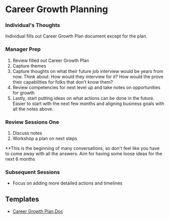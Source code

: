 # Career Growth Planning

### Individual's Thoughts

Individual fills out Career Growth Plan document except for the plan.

### Manager Prep

1. Review filled out Career Growth Plan
2. Capture themes
3. Capture thoughts on what their future job interview would be years from now. Think about: How would they interview for it? How would the prove their capabilities for folks that don't know them? 
4. Review competencies for next level up and take notes on opportunities for growth
5. Lastly, start putting ideas on what actions can be done in the future. Easier to start with the next few months and aligning business goals with all the notes above.


### Review Sessions One

1. Discuss notes
2. Workshop a plan on next steps

**This is the beginning of many conversations, so don't feel like you have to come away with all the answers. Aim for having some loose ideas for the next 6 months

### Subsequent Sessions

* Focus on adding more detailed actions and timelines


## Templates
- [Career Growth Plan Doc](https://docs.google.com/document/d/1SnYykRa7Vas7eIo5uSLJGE_uMQ3b_x9lyT275Xo0ur4/)